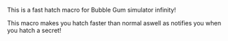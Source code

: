 This is a fast hatch macro for Bubble Gum simulator infinity!

This macro makes you hatch faster than normal aswell as notifies you when you hatch a secret!
